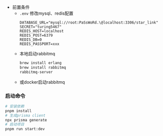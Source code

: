 <!--
 * @Author: turing5467
 * @Date: 2023-03-13 10:11:15
 * @LastEditors: turing5467
 * @LastEditTime: 2023-06-09 16:55:09
 * @Description: -
-->
- 前置条件
  - `.env` 修改mysql、redis配置
    ```
    DATABASE_URL="mysql://root:PaSsWoRd.\@localhost:3306/star_link"
    SECRET="turing5467"
    REDIS_HOST=localhost
    REDIS_POST=6379
    REDIS_DB=0
    REDIS_PASSPORT=xxx
    ```
  - 本地启动rabbitmq
    ```bash
    brew install erlang
    brew install rabbitmq
    rabbitmq-server
    ```
  - 或docker启动rabbitmq

### 启动命令

```bash
# 安装依赖
pnpm install
# 生成prisma client
npx prisma generate
# 启动项目
pnpm run start:dev
```